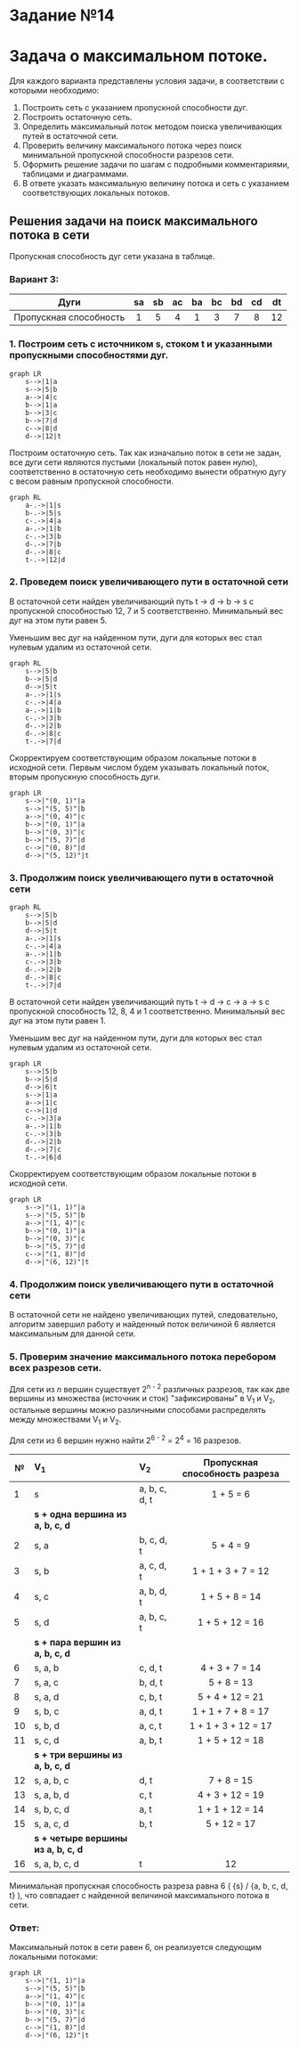 ﻿# Задание №14
# Задача о максимальном потоке.
Для каждого варианта представлены условия задачи, в соответствии с которыми необходимо: 
1. Построить сеть с указанием пропускной способности дуг.
2. Построить остаточную сеть.
3. Определить максимальный поток методом поиска увеличивающих путей в остаточной сети.
4. Проверить величину максимального потока через поиск минимальной пропускной способности разрезов сети.
5. Оформить решение задачи по шагам с подробными комментариями, таблицами и диаграммами.
6. В ответе указать максимальную величину потока и сеть с указанием соответствующих локальных потоков.

## Решения задачи на поиск максимального потока в сети

Пропускная способность дуг сети указана в таблице.

### Вариант 3: 

|          Дуги          | sa | sb | ac | ba | bc | bd | cd | dt |
|:----------------------:|:--:|:--:|:--:|:--:|:--:|:--:|:--:|:--:|
| Пропускная способность | 1  | 5  | 4  | 1  | 3  | 7  | 8  | 12 |

### 1. Построим сеть с источником **s**, стоком **t** и указанными пропускными способностями дуг.

```mermaid
graph LR
    s-->|1|a
    s-->|5|b
    a-->|4|c
    b-->|1|a
    b-->|3|c
    b-->|7|d
    c-->|8|d
    d-->|12|t
```

Построим остаточную сеть. Так как изначально поток в сети не задан, все дуги сети являются пустыми (локальный поток равен нулю), соответственно в остаточную сеть необходимо вынести обратную дугу с весом равным пропускной способности. 

```mermaid
graph RL
    a-.->|1|s
    b-.->|5|s
    c-.->|4|a
    a-.->|1|b
    c-.->|3|b
    d-.->|7|b
    d-.->|8|c
    t-.->|12|d
```

### 2. Проведем поиск увеличивающего пути в остаточной сети
В остаточной сети найден увеличивающий путь t -> d -> b -> s c пропускной способностью 12, 7 и 5 соответственно. Минимальный вес дуг на этом пути равен 5.

Уменьшим вес дуг на найденном пути, дуги для которых вес стал нулевым удалим из остаточной сети.

```mermaid
graph RL
    s-->|5|b
    b-->|5|d
    d-->|5|t
	a-.->|1|s
    c-.->|4|a
    a-.->|1|b
    c-.->|3|b
    d-.->|2|b
    d-.->|8|c
    t-.->|7|d
```
Скорректируем соответствующим образом локальные потоки в исходной сети. Первым числом будем указывать локальный поток, вторым пропускную способность дуги. 

```mermaid
graph LR
    s-->|"(0, 1)"|a
    s-->|"(5, 5)"|b
    a-->|"(0, 4)"|c
    b-->|"(0, 1)"|a
    b-->|"(0, 3)"|c
    b-->|"(5, 7)"|d
    c-->|"(0, 8)"|d
    d-->|"(5, 12)"|t
```

### 3. Продолжим поиск увеличивающего пути в остаточной сети

```mermaid
graph RL
	s-->|5|b
    b-->|5|d
    d-->|5|t
	a-.->|1|s
    c-.->|4|a
    a-.->|1|b
    c-.->|3|b
    d-.->|2|b
    d-.->|8|c
    t-.->|7|d
```

В остаточной сети найден увеличивающий путь t -> d -> c -> a -> s c пропускной способность 12, 8, 4 и 1 соответственно. Минимальный вес дуг на этом пути равен 1.

Уменьшим вес дуг на найденном пути, дуги для которых вес стал нулевым удалим из остаточной сети.

```mermaid
graph LR
    s-->|5|b
    b-->|5|d
    d-->|6|t
    s-->|1|a
    a-->|1|c
    c-->|1|d
    c-.->|3|a
    a-.->|1|b
    c-.->|3|b
    d-.->|2|b
    d-.->|7|c
    t-.->|6|d
```

Скорректируем соответствующим образом локальные потоки в исходной сети.

```mermaid
graph LR
    s-->|"(1, 1)"|a
    s-->|"(5, 5)"|b
    a-->|"(1, 4)"|c
    b-->|"(0, 1)"|a
    b-->|"(0, 3)"|c
    b-->|"(5, 7)"|d
    c-->|"(1, 8)"|d
    d-->|"(6, 12)"|t
```

### 4. Продолжим поиск увеличивающего пути в остаточной сети
В остаточной сети не найдено увеличивающих путей, следовательно, алгоритм завершил работу и найденный поток величиной 6 является максимальным для данной сети.

### 5. Проверим значение максимального потока перебором всех разрезов сети.

Для сети из _n_ вершин существует 2<sup>n - 2</sup> различных разрезов, так как две вершины из множества (источник и сток) "зафиксированы" в V<sub>1</sub> и V<sub>2</sub>, остальные вершины можно различными способами распределять между множествами V<sub>1</sub> и V<sub>2</sub>.

Для сети из 6 вершин нужно найти 2<sup>6 - 2</sup> = 2<sup>4</sup> = 16 разрезов. 

| №  | V<sub>1</sub>                        | V<sub>2</sub> | Пропускная способность разреза |
|----|:-------------------------------------|:--------------|:------------------------------:|
| 1  | s                                    | a, b, c, d, t |           1 + 5 = 6            |
|    | **s + одна вершина из a, b, c, d**   |               |                                |
| 2  | s, a                                 | b, c, d, t    |           5 + 4 = 9            |
| 3  | s, b                                 | a, c, d, t    |       1 + 1 + 3 + 7 = 12       |
| 4  | s, c                                 | a, b, d, t    |         1 + 5 + 8 = 14         |
| 5  | s, d                                 | a, b, c, t    |        1 + 5 + 12 = 16         |
|    | **s + пара вершин из a, b, c, d**    |               |                                |
| 6  | s, a, b                              | c, d, t       |         4 + 3 + 7 = 14         |
| 7  | s, a, c                              | b, d, t       |           5 + 8 = 13           |
| 8  | s, a, d                              | c, b, t       |        5 + 4 + 12 = 21         |
| 9  | s, b, c                              | a, d, t       |       1 + 1 + 7 + 8 = 17       |
| 10 | s, b, d                              | a, c, t       |      1 + 1 + 3 + 12 = 17       |
| 11 | s, c, d                              | a, b, t       |        1 + 5 + 12 = 18         |
|    | **s + три вершины из a, b, c, d**    |               |                                |
| 12 | s, a, b, c                           | d, t          |           7 + 8 = 15           |
| 13 | s, a, b, d                           | c, t          |        4 + 3 + 12 = 19         |
| 14 | s, b, c, d                           | a, t          |        1 + 1 + 12 = 14         |
| 15 | s, a, c, d                           | b, t          |          5 + 12 = 17           |
|    | **s + четыре вершины из a, b, c, d** |               |                                |
| 16 | s, a, b, c, d                        | t             |               12               |

Минимальная пропускная способность разреза равна 6 ( {s} / {a, b, c, d, t} ), что совпадает с найденной величиной максимального потока в сети.

### Ответ:
Максимальный поток в сети равен 6, он реализуется следующим локальными потоками:

```mermaid
graph LR
    s-->|"(1, 1)"|a
    s-->|"(5, 5)"|b
    a-->|"(1, 4)"|c
    b-->|"(0, 1)"|a
    b-->|"(0, 3)"|c
    b-->|"(5, 7)"|d
    c-->|"(1, 8)"|d
    d-->|"(6, 12)"|t
``` 